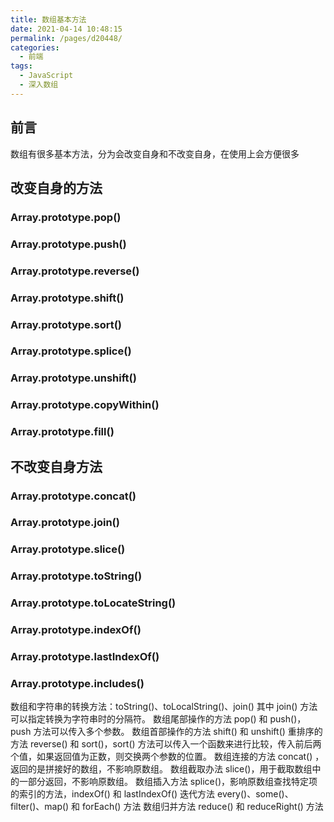 ```yaml
---
title: 数组基本方法
date: 2021-04-14 10:48:15
permalink: /pages/d20448/
categories:
  - 前端
tags:
  - JavaScript
  - 深入数组
---
```

## 前言
数组有很多基本方法，分为会改变自身和不改变自身，在使用上会方便很多

## 改变自身的方法

### Array.prototype.pop()
### Array.prototype.push()
### Array.prototype.reverse()
### Array.prototype.shift()
### Array.prototype.sort()
### Array.prototype.splice()
### Array.prototype.unshift()
### Array.prototype.copyWithin()
### Array.prototype.fill()

## 不改变自身方法

### Array.prototype.concat()
### Array.prototype.join()
### Array.prototype.slice()
### Array.prototype.toString()
### Array.prototype.toLocateString()
### Array.prototype.indexOf()
### Array.prototype.lastIndexOf()
### Array.prototype.includes()

数组和字符串的转换方法：toString()、toLocalString()、join() 其中 join() 方法可以指定转换为字符串时的分隔符。
数组尾部操作的方法 pop() 和 push()，push 方法可以传入多个参数。
数组首部操作的方法 shift() 和 unshift() 重排序的方法 reverse() 和 sort()，sort() 方法可以传入一个函数来进行比较，传入前后两个值，如果返回值为正数，则交换两个参数的位置。
数组连接的方法 concat() ，返回的是拼接好的数组，不影响原数组。
数组截取办法 slice()，用于截取数组中的一部分返回，不影响原数组。
数组插入方法 splice()，影响原数组查找特定项的索引的方法，indexOf() 和 lastIndexOf() 迭代方法 every()、some()、filter()、map() 和 forEach() 方法
数组归并方法 reduce() 和 reduceRight() 方法